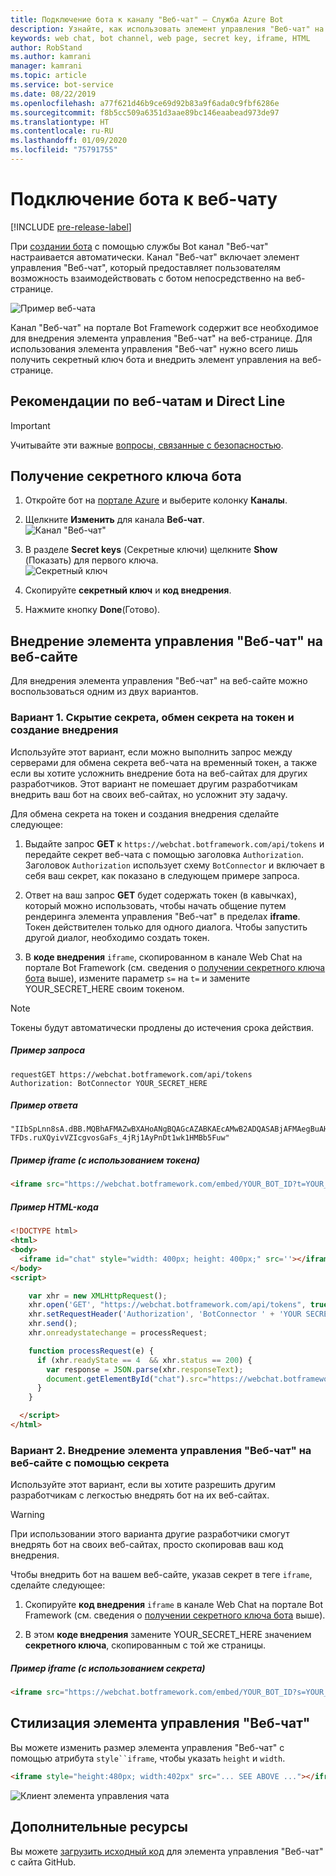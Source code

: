```yaml
---
title: Подключение бота к каналу "Веб-чат" — Служба Azure Bot
description: Узнайте, как использовать элемент управления "Веб-чат" на веб-странице для бота, подключенного к каналу "Веб-чат".
keywords: web chat, bot channel, web page, secret key, iframe, HTML
author: RobStand
ms.author: kamrani
manager: kamrani
ms.topic: article
ms.service: bot-service
ms.date: 08/22/2019
ms.openlocfilehash: a77f621d46b9ce69d92b83a9f6ada0c9fbf6286e
ms.sourcegitcommit: f8b5cc509a6351d3aae89bc146eaabead973de97
ms.translationtype: HT
ms.contentlocale: ru-RU
ms.lasthandoff: 01/09/2020
ms.locfileid: "75791755"
---
```

# <a name="connect-a-bot-to-web-chat"></a>Подключение бота к веб-чату

[!INCLUDE [pre-release-label](./includes/pre-release-label.md)]

При [создании бота](bot-service-quickstart.md) с помощью службы Bot канал "Веб-чат" настраивается автоматически. Канал "Веб-чат" включает элемент управления "Веб-чат", который предоставляет пользователям возможность взаимодействовать с ботом непосредственно на веб-странице.

![Пример веб-чата](./media/bot-service-channel-webchat/create-a-bot.png)

Канал "Веб-чат" на портале Bot Framework содержит все необходимое для внедрения элемента управления "Веб-чат" на веб-странице. Для использования элемента управления "Веб-чат" нужно всего лишь получить секретный ключ бота и внедрить элемент управления на веб-странице.

## <a name="web-chat-and-direct-line-considerations"></a>Рекомендации по веб-чатам и Direct Line

> [!IMPORTANT]
> Учитывайте эти важные [вопросы, связанные с безопасностью](rest-api/bot-framework-rest-direct-line-3-0-authentication.md#security-considerations).

## <a name="get-your-bot-secret-key"></a>Получение секретного ключа бота

1. Откройте бот на [портале Azure](https://portal.azure.com) и выберите колонку **Каналы**.

2. Щелкните **Изменить** для канала **Веб-чат**.  
![Канал "Веб-чат"](./media/bot-service-channel-webchat/bot-service-channel-list.png)

3. В разделе **Secret keys** (Секретные ключи) щелкните **Show** (Показать) для первого ключа.  
![Секретный ключ](./media/bot-service-channel-webchat/secret-key.png)

4. Скопируйте **секретный ключ** и **код внедрения**.

5. Нажмите кнопку **Done**(Готово).

## <a name="embed-the-web-chat-control-in-your-website"></a>Внедрение элемента управления "Веб-чат" на веб-сайте

Для внедрения элемента управления "Веб-чат" на веб-сайте можно воспользоваться одним из двух вариантов.

### <a name="option-1---keep-your-secret-hidden-exchange-your-secret-for-a-token-and-generate-the-embed"></a>Вариант 1. Скрытие секрета, обмен секрета на токен и создание внедрения

Используйте этот вариант, если можно выполнить запрос между серверами для обмена секрета веб-чата на временный токен, а также если вы хотите усложнить внедрение бота на веб-сайтах для других разработчиков. Этот вариант не помешает другим разработчикам внедрить ваш бот на своих веб-сайтах, но усложнит эту задачу.

Для обмена секрета на токен и создания внедрения сделайте следующее:

1. Выдайте запрос **GET** к `https://webchat.botframework.com/api/tokens` и передайте секрет веб-чата с помощью заголовка `Authorization`. Заголовок `Authorization` использует схему `BotConnector` и включает в себя ваш секрет, как показано в следующем примере запроса.

2. Ответ на ваш запрос **GET** будет содержать токен (в кавычках), который можно использовать, чтобы начать общение путем рендеринга элемента управления "Веб-чат" в пределах **iframe**. Токен действителен только для одного диалога. Чтобы запустить другой диалог, необходимо создать токен.

3. В **коде внедрения** `iframe`, скопированном в канале Web Chat на портале Bot Framework (см. сведения о [получении секретного ключа бота](#get-your-bot-secret-key) выше), измените параметр `s=` на `t=` и замените YOUR_SECRET_HERE своим токеном.

> [!NOTE]
> Токены будут автоматически продлены до истечения срока действия. 

##### <a name="example-request"></a>Пример запроса

```
requestGET https://webchat.botframework.com/api/tokens
Authorization: BotConnector YOUR_SECRET_HERE
```

##### <a name="example-response"></a>Пример ответа 

```response
"IIbSpLnn8sA.dBB.MQBhAFMAZwBXAHoANgBQAGcAZABKAEcAMwB2ADQASABjAFMAegBuAHYANwA.bbguxyOv0gE.cccJjH-TFDs.ruXQyivVZIcgvosGaFs_4jRj1AyPnDt1wk1HMBb5Fuw"
```

##### <a name="example-iframe-using-token"></a>Пример iframe (с использованием токена)

```html
<iframe src="https://webchat.botframework.com/embed/YOUR_BOT_ID?t=YOUR_TOKEN_HERE"></iframe>
```

##### <a name="example-html-code"></a>Пример HTML-кода
```html
<!DOCTYPE html>
<html>
<body>
  <iframe id="chat" style="width: 400px; height: 400px;" src=''></iframe>
</body>
<script>

    var xhr = new XMLHttpRequest();
    xhr.open('GET', "https://webchat.botframework.com/api/tokens", true);
    xhr.setRequestHeader('Authorization', 'BotConnector ' + 'YOUR SECRET HERE');
    xhr.send();
    xhr.onreadystatechange = processRequest;

    function processRequest(e) {
      if (xhr.readyState == 4  && xhr.status == 200) {
        var response = JSON.parse(xhr.responseText);
        document.getElementById("chat").src="https://webchat.botframework.com/embed/lucas-direct-line?t="+response
      }
    }

  </script>
</html>
```

### <a id="option-2"></a> Вариант 2. Внедрение элемента управления "Веб-чат" на веб-сайте с помощью секрета

Используйте этот вариант, если вы хотите разрешить другим разработчикам с легкостью внедрять бот на их веб-сайтах. 

> [!WARNING]
> При использовании этого варианта другие разработчики смогут внедрять бот на своих веб-сайтах, просто скопировав ваш код внедрения.

Чтобы внедрить бот на вашем веб-сайте, указав секрет в теге `iframe`, сделайте следующее:

1. Скопируйте **код внедрения** `iframe` в канале Web Chat на портале Bot Framework (см. сведения о [получении секретного ключа бота](#get-your-bot-secret-key) выше).

2. В этом **коде внедрения** замените YOUR_SECRET_HERE значением **секретного ключа**, скопированным с той же страницы.

##### <a name="example-iframe-using-secret"></a>Пример iframe (с использованием секрета)

```html
<iframe src="https://webchat.botframework.com/embed/YOUR_BOT_ID?s=YOUR_SECRET_HERE"></iframe>
```

## <a name="style-the-web-chat-control"></a>Стилизация элемента управления "Веб-чат"

Вы можете изменить размер элемента управления "Веб-чат" с помощью атрибута `style``iframe`, чтобы указать `height` и `width`.

```html
<iframe style="height:480px; width:402px" src="... SEE ABOVE ..."></iframe>
```

![Клиент элемента управления чата](./media/chatwidget-client.png)

## <a name="additional-resources"></a>Дополнительные ресурсы

Вы можете [загрузить исходный код](https://aka.ms/BotFramework-WebChat-V4) для элемента управления "Веб-чат" с сайта GitHub.
